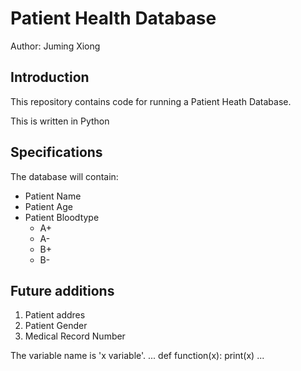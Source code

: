 # Patient Health Database

Author: Juming Xiong

## Introduction
This repository contains code for running a Patient Heath Database.

This is written in Python

## Specifications
The database will contain:
* Patient Name
* Patient Age
* Patient Bloodtype
  - A+
  - A-
  - B+
  - B-

## Future additions
1. Patient addres
1. Patient Gender
1. Medical Record Number

The variable name is 'x variable'.
...
def function(x):
    print(x)
...